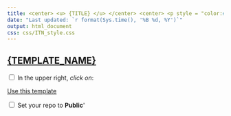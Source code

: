 ```yaml
---
title: <center> <u> {TITLE} </u> </center> <center> <p style = "color:#986753;"> {SUBTITLE} </p></center>
date: "Last updated: `r format(Sys.time(), '%B %d, %Y')`"
output: html_document
css: css/ITN_style.css
---
```



## [{TEMPLATE_NAME}]({TEMPLATE_URL})

<input type="checkbox">  In the upper right, _click on_: <div class = "github_button"> <a href="https://github.com/new?template_name={TEMPLATE_NAME}"> Use this template</a></div>

<input type="checkbox">  Set your repo to **Public**'
